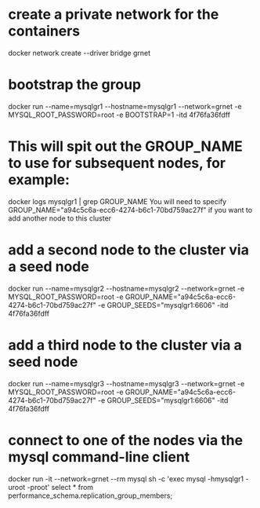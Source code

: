 # create a private network for the containers 
docker network create --driver bridge grnet

# bootstrap the group
docker run --name=mysqlgr1 --hostname=mysqlgr1 --network=grnet -e MYSQL_ROOT_PASSWORD=root -e BOOTSTRAP=1 -itd 4f76fa36fdff

# This will spit out the GROUP_NAME to use for subsequent nodes, for example:
docker logs mysqlgr1 | grep GROUP_NAME
  You will need to specify GROUP_NAME="a94c5c6a-ecc6-4274-b6c1-70bd759ac27f" if you want to add another node to this cluster

# add a second node to the cluster via a seed node
docker run --name=mysqlgr2 --hostname=mysqlgr2 --network=grnet -e MYSQL_ROOT_PASSWORD=root -e GROUP_NAME="a94c5c6a-ecc6-4274-b6c1-70bd759ac27f" -e GROUP_SEEDS="mysqlgr1:6606" -itd 4f76fa36fdff

# add a third node to the cluster via a seed node
docker run --name=mysqlgr3 --hostname=mysqlgr3 --network=grnet -e MYSQL_ROOT_PASSWORD=root -e GROUP_NAME="a94c5c6a-ecc6-4274-b6c1-70bd759ac27f" -e GROUP_SEEDS="mysqlgr1:6606" -itd 4f76fa36fdff

# connect to one of the nodes via the mysql command-line client 
docker run -it --network=grnet --rm mysql sh -c 'exec mysql -hmysqlgr1 -uroot -proot'
select * from performance_schema.replication_group_members;

